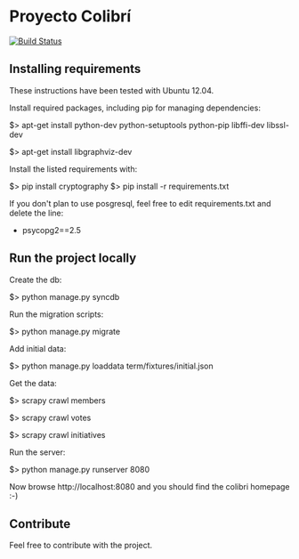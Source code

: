 Proyecto Colibrí
===========

[![Build Status](https://travis-ci.org/openkratio/proyecto-colibri.png)](https://travis-ci.org/openkratio/proyecto-colibri)

Installing requirements
-----------------------

These instructions have been tested with Ubuntu 12.04.

Install required packages, including pip for managing dependencies:

$> apt-get install python-dev python-setuptools python-pip libffi-dev libssl-dev

$> apt-get install libgraphviz-dev

Install the listed requirements with:

$> pip install cryptography
$> pip install -r requirements.txt

If you don't plan to use posgresql, feel free to edit requirements.txt and delete the line:
- psycopg2==2.5

Run the project locally
-----------------------
Create the db:

$> python manage.py syncdb

Run the migration scripts:

$> python manage.py migrate

Add initial data:

$> python manage.py loaddata term/fixtures/initial.json

Get the data:

$> scrapy crawl members

$> scrapy crawl votes

$> scrapy crawl initiatives

Run the server:

$> python manage.py runserver 8080

Now browse http://localhost:8080 and you should find the colibri homepage :-)


Contribute
----------
Feel free to contribute with the project.
